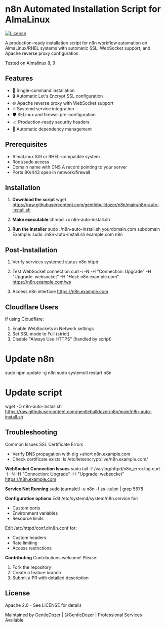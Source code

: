 # n8n Automated Installation Script for AlmaLinux

[![License](https://img.shields.io/badge/License-Apache_2.0-blue.svg)](https://opensource.org/licenses/Apache-2.0)

A production-ready installation script for n8n workflow automation on AlmaLinux/RHEL systems with automatic SSL, WebSocket support, and Apache reverse proxy configuration.

Tested on Almalinux 8, 9

## Features

- 🚀 Single-command installation
- 🔒 Automatic Let's Encrypt SSL configuration
- 🌐 Apache reverse proxy with WebSocket support
- 🔥 Systemd service integration
- 🛡️ SELinux and firewall pre-configuration
- 📈 Production-ready security headers
- 🔄 Automatic dependency management

## Prerequisites

- AlmaLinux 8/9 or RHEL-compatible system
- Root/sudo access
- Domain name with DNS A record pointing to your server
- Ports 80/443 open in network/firewall

## Installation

1. **Download the script**
wget https://raw.githubusercontent.com/gentlebulldozer/n8n/main/n8n-auto-install.sh

2. **Make executable**
chmod +x n8n-auto-install.sh

3. **Run the installer**
sudo ./n8n-auto-install.sh yourdomain.com subdomain
Example:
sudo ./n8n-auto-install.sh example.com n8n

## Post-Installation
1. Verify services
systemctl status n8n httpd

2. Test WebSocket connection
curl -i -N -H "Connection: Upgrade" -H "Upgrade: websocket" -H "Host: n8n.example.com" https://n8n.example.com/ws

3. Access n8n interface
https://n8n.example.com

## Cloudflare Users
If using Cloudflare:
1. Enable WebSockets in Network settings
2. Set SSL mode to Full (strict)
3. Disable "Always Use HTTPS" (handled by script)

# Update n8n
sudo npm update -g n8n
sudo systemctl restart n8n

# Update script
wget -O n8n-auto-install.sh https://raw.githubusercontent.com/gentlebulldozer/n8n/main/n8n-auto-install.sh

## Troubleshooting
Common Issues
SSL Certificate Errors
- Verify DNS propagation with dig +short n8n.example.com
- Check certificate exists: ls /etc/letsencrypt/live/n8n.example.com/

**WebSocket Connection Issues**
sudo tail -f /var/log/httpd/n8n_error.log
curl -I -N -H "Connection: Upgrade" -H "Upgrade: websocket" https://n8n.example.com

**Service Not Running**
sudo journalctl -u n8n -f
ss -tulpn | grep 5678

**Configuration options**
Edit /etc/systemd/system/n8n.service for:
- Custom ports
- Environment variables
- Resource limits

Edit /etc/httpd/conf.d/n8n.conf for:

- Custom headers
- Rate limiting
- Access restrictions

**Contributing**
Contributions welcome! Please:
1. Fork the repository
2. Create a feature branch
3. Submit a PR with detailed description

## License
Apache 2.0 - See LICENSE for details

Maintained by GentleDozer | @GentleDozer | Professional Services Available